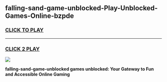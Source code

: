 
## falling-sand-game-unblocked-Play-Unblocked-Games-Online-bzpde
<h3>
<a href="https://premium76.site?title=falling-sand-game-unblocked&ref=24A">CLICK TO PLAY</a></h3>
<hr>

<h3>
<a href="https://premium76.site?title=falling-sand-game-unblocked&ref=24A">CLICK 2 PLAY</a>
  
</h3>

<a href="https://premium76.site?title=falling-sand-game-unblocked&ref=24A"><img src="https://clearcache.store/games.png"></a>


**falling-sand-game-unblocked games unblocked: Your Gateway to Fun and Accessible Online Gaming**
